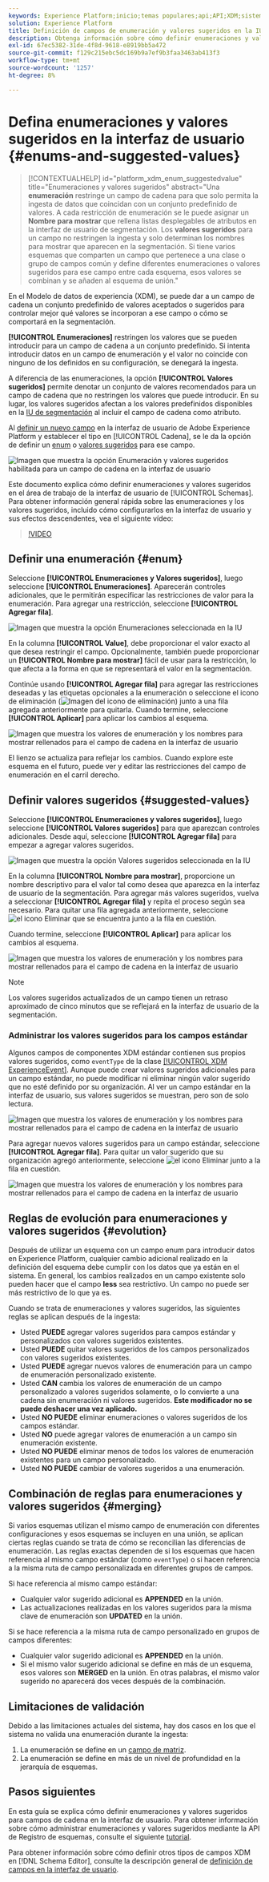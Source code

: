 ```yaml
---
keywords: Experience Platform;inicio;temas populares;api;API;XDM;sistema XDM;modelo de datos de experiencia;modelo de datos;ui;espacio de trabajo;enum;campo;
solution: Experience Platform
title: Definición de campos de enumeración y valores sugeridos en la IU
description: Obtenga información sobre cómo definir enumeraciones y valores sugeridos para campos de cadena en la interfaz de usuario de Experience Platform.
exl-id: 67ec5382-31de-4f8d-9618-e8919bb5a472
source-git-commit: f129c215ebc5dc169b9a7ef9b3faa3463ab413f3
workflow-type: tm+mt
source-wordcount: '1257'
ht-degree: 8%

---
```


# Defina enumeraciones y valores sugeridos en la interfaz de usuario {#enums-and-suggested-values}

>[!CONTEXTUALHELP]
>id="platform_xdm_enum_suggestedvalue"
>title="Enumeraciones y valores sugeridos"
>abstract="Una **enumeración** restringe un campo de cadena para que solo permita la ingesta de datos que coincidan con un conjunto predefinido de valores. A cada restricción de enumeración se le puede asignar un **Nombre para mostrar** que rellena listas desplegables de atributos en la interfaz de usuario de segmentación. Los **valores sugeridos** para un campo no restringen la ingesta y solo determinan los nombres para mostrar que aparecen en la segmentación. Si tiene varios esquemas que comparten un campo que pertenece a una clase o grupo de campos común y define diferentes enumeraciones o valores sugeridos para ese campo entre cada esquema, esos valores se combinan y se añaden al esquema de unión."

En el Modelo de datos de experiencia (XDM), se puede dar a un campo de cadena un conjunto predefinido de valores aceptados o sugeridos para controlar mejor qué valores se incorporan a ese campo o cómo se comportará en la segmentación.

**[!UICONTROL Enumeraciones]** restringen los valores que se pueden introducir para un campo de cadena a un conjunto predefinido. Si intenta introducir datos en un campo de enumeración y el valor no coincide con ninguno de los definidos en su configuración, se denegará la ingesta.

A diferencia de las enumeraciones, la opción **[!UICONTROL Valores sugeridos]** permite denotar un conjunto de valores recomendados para un campo de cadena que no restringen los valores que puede introducir. En su lugar, los valores sugeridos afectan a los valores predefinidos disponibles en la [IU de segmentación](../../../segmentation/ui/overview.md) al incluir el campo de cadena como atributo.

Al [definir un nuevo campo](./overview.md#define) en la interfaz de usuario de Adobe Experience Platform y establecer el tipo en [!UICONTROL Cadena], se le da la opción de definir un [enum](#enum) o [valores sugeridos](#suggested-values) para ese campo.

![Imagen que muestra la opción Enumeración y valores sugeridos habilitada para un campo de cadena en la interfaz de usuario](../../images/ui/fields/enum/enum-options-selected.png)

Este documento explica cómo definir enumeraciones y valores sugeridos en el área de trabajo de la interfaz de usuario de [!UICONTROL Schemas]. Para obtener información general rápida sobre las enumeraciones y los valores sugeridos, incluido cómo configurarlos en la interfaz de usuario y sus efectos descendentes, vea el siguiente vídeo:

>[!VIDEO](https://video.tv.adobe.com/v/3413676/?quality=12&learn=on&captions=spa)

## Definir una enumeración {#enum}

Seleccione **[!UICONTROL Enumeraciones y Valores sugeridos]**, luego seleccione **[!UICONTROL Enumeraciones]**. Aparecerán controles adicionales, que le permitirán especificar las restricciones de valor para la enumeración. Para agregar una restricción, seleccione **[!UICONTROL Agregar fila]**.

![Imagen que muestra la opción Enumeraciones seleccionada en la IU](../../images/ui/fields/enum/enum-add-row.png)

En la columna **[!UICONTROL Value]**, debe proporcionar el valor exacto al que desea restringir el campo. Opcionalmente, también puede proporcionar un **[!UICONTROL Nombre para mostrar]** fácil de usar para la restricción, lo que afecta a la forma en que se representará el valor en la segmentación.

Continúe usando **[!UICONTROL Agregar fila]** para agregar las restricciones deseadas y las etiquetas opcionales a la enumeración o seleccione el icono de eliminación (![Imagen del icono de eliminación](/help/images/icons/remove-circle.png)) junto a una fila agregada anteriormente para quitarla. Cuando termine, seleccione **[!UICONTROL Aplicar]** para aplicar los cambios al esquema.

![Imagen que muestra los valores de enumeración y los nombres para mostrar rellenados para el campo de cadena en la interfaz de usuario](../../images/ui/fields/enum/enum-confirm.png)

El lienzo se actualiza para reflejar los cambios. Cuando explore este esquema en el futuro, puede ver y editar las restricciones del campo de enumeración en el carril derecho.

## Definir valores sugeridos {#suggested-values}

Seleccione **[!UICONTROL Enumeraciones y valores sugeridos]**, luego seleccione **[!UICONTROL Valores sugeridos]** para que aparezcan controles adicionales. Desde aquí, seleccione **[!UICONTROL Agregar fila]** para empezar a agregar valores sugeridos.

![Imagen que muestra la opción Valores sugeridos seleccionada en la IU](../../images/ui/fields/enum/suggested-add-row.png)

En la columna **[!UICONTROL Nombre para mostrar]**, proporcione un nombre descriptivo para el valor tal como desea que aparezca en la interfaz de usuario de la segmentación. Para agregar más valores sugeridos, vuelva a seleccionar **[!UICONTROL Agregar fila]** y repita el proceso según sea necesario. Para quitar una fila agregada anteriormente, seleccione ![el icono Eliminar](/help/images/icons/remove-circle.png) que se encuentra junto a la fila en cuestión.

Cuando termine, seleccione **[!UICONTROL Aplicar]** para aplicar los cambios al esquema.

![Imagen que muestra los valores de enumeración y los nombres para mostrar rellenados para el campo de cadena en la interfaz de usuario](../../images/ui/fields/enum/suggested-confirm.png)

>[!NOTE]
>
>Los valores sugeridos actualizados de un campo tienen un retraso aproximado de cinco minutos que se reflejará en la interfaz de usuario de la segmentación.

### Administrar los valores sugeridos para los campos estándar

Algunos campos de componentes XDM estándar contienen sus propios valores sugeridos, como `eventType` de la clase [[!UICONTROL XDM ExperienceEvent]](../../classes/experienceevent.md). Aunque puede crear valores sugeridos adicionales para un campo estándar, no puede modificar ni eliminar ningún valor sugerido que no esté definido por su organización. Al ver un campo estándar en la interfaz de usuario, sus valores sugeridos se muestran, pero son de solo lectura.

![Imagen que muestra los valores de enumeración y los nombres para mostrar rellenados para el campo de cadena en la interfaz de usuario](../../images/ui/fields/enum/suggested-standard.png)

Para agregar nuevos valores sugeridos para un campo estándar, seleccione **[!UICONTROL Agregar fila]**. Para quitar un valor sugerido que su organización agregó anteriormente, seleccione ![el icono Eliminar](/help/images/icons/remove-circle.png) junto a la fila en cuestión.

![Imagen que muestra los valores de enumeración y los nombres para mostrar rellenados para el campo de cadena en la interfaz de usuario](../../images/ui/fields/enum/suggested-standard-add.png)

<!-- ### Removing suggested values for standard fields

Only suggested values that you define can be removed from a standard field. Existing suggested values can be disabled so that they no longer appear in the segmentation dropdown, but they cannot be removed outright.

For example, consider a profile schema where the a suggested value for the standard `person.gender` field is disabled:

![Image showing the enum values and display names filled out for the string field in the UI](../../images/ui/fields/enum/standard-enum-disabled.png)

In this example, the display name "[!UICONTROL Non-specific]" is now disabled from being shown in the segmentation dropdown list. However, the value `non_specific` is still part of the list of enumerated fields and is therefore still allowed on ingestion. In other words, you cannot disable the actual enum value for the standard field as it would go against the principle of only allowing changes that make a field less restrictive.

See the [section below](#evolution) for more information on the rules for updating enums and suggested values for existing schema fields. -->

## Reglas de evolución para enumeraciones y valores sugeridos {#evolution}

Después de utilizar un esquema con un campo enum para introducir datos en Experience Platform, cualquier cambio adicional realizado en la definición del esquema debe cumplir con los datos que ya están en el sistema. En general, los cambios realizados en un campo existente solo pueden hacer que el campo **less** sea restrictivo. Un campo no puede ser más restrictivo de lo que ya es.

Cuando se trata de enumeraciones y valores sugeridos, las siguientes reglas se aplican después de la ingesta:

* Usted **PUEDE** agregar valores sugeridos para campos estándar y personalizados con valores sugeridos existentes.
* Usted **PUEDE** quitar valores sugeridos de los campos personalizados con valores sugeridos existentes.
* Usted **PUEDE** agregar nuevos valores de enumeración para un campo de enumeración personalizado existente.
* Usted **CAN** cambia los valores de enumeración de un campo personalizado a valores sugeridos solamente, o lo convierte a una cadena sin enumeración ni valores sugeridos. **Este modificador no se puede deshacer una vez aplicado.**
* Usted **NO PUEDE** eliminar enumeraciones o valores sugeridos de los campos estándar.
* Usted **NO** puede agregar valores de enumeración a un campo sin enumeración existente.
* Usted **NO PUEDE** eliminar menos de todos los valores de enumeración existentes para un campo personalizado.
* Usted **NO PUEDE** cambiar de valores sugeridos a una enumeración.

## Combinación de reglas para enumeraciones y valores sugeridos {#merging}

Si varios esquemas utilizan el mismo campo de enumeración con diferentes configuraciones y esos esquemas se incluyen en una unión, se aplican ciertas reglas cuando se trata de cómo se reconcilian las diferencias de enumeración. Las reglas exactas dependen de si los esquemas que hacen referencia al mismo campo estándar (como `eventType`) o si hacen referencia a la misma ruta de campo personalizada en diferentes grupos de campos.

Si hace referencia al mismo campo estándar:

* Cualquier valor sugerido adicional es **APPENDED** en la unión.
* Las actualizaciones realizadas en los valores sugeridos para la misma clave de enumeración son **UPDATED** en la unión.

Si se hace referencia a la misma ruta de campo personalizado en grupos de campos diferentes:

* Cualquier valor sugerido adicional es **APPENDED** en la unión.
* Si el mismo valor sugerido adicional se define en más de un esquema, esos valores son **MERGED** en la unión. En otras palabras, el mismo valor sugerido no aparecerá dos veces después de la combinación.

## Limitaciones de validación

Debido a las limitaciones actuales del sistema, hay dos casos en los que el sistema no valida una enumeración durante la ingesta:

1. La enumeración se define en un [campo de matriz](./array.md).
1. La enumeración se define en más de un nivel de profundidad en la jerarquía de esquemas.

## Pasos siguientes

En esta guía se explica cómo definir enumeraciones y valores sugeridos para campos de cadena en la interfaz de usuario. Para obtener información sobre cómo administrar enumeraciones y valores sugeridos mediante la API de Registro de esquemas, consulte el siguiente [tutorial](../../tutorials/suggested-values.md).

Para obtener información sobre cómo definir otros tipos de campos XDM en [!DNL Schema Editor], consulte la descripción general de [definición de campos en la interfaz de usuario](./overview.md#special).
